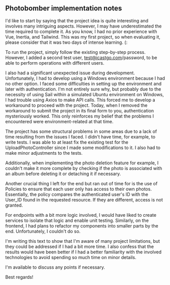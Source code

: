 ## Photobomber implementation notes

[comment]: <> (Have fun and be creative)

I'd like to start by saying that the project idea is quite interesting and involves many intriguing aspects. However, I may have underestimated the time required to complete it. As you know, I had no prior experience with Vue, Inertia, and Tailwind. This was my first project, so when evaluating it, please consider that it was two days of intense learning. (:

To run the project, simply follow the existing step-by-step process. However, I added a second test user, test@icastgo.com/password, to be able to perform operations with different users.

I also had a significant unexpected issue during development. Unfortunately, I had to develop using a Windows environment because I had no other option. I faced some difficulties in setting up the environment and later with authentication. I'm not entirely sure why, but probably due to the necessity of using Sail within a simulated Ubuntu environment on Windows, I had trouble using Axios to make API calls. This forced me to develop a workaround to proceed with the project. Today, when I removed the workaround to submit the project in its final form to you, authentication mysteriously worked. This only reinforces my belief that the problems I encountered were environment-related at that time.

The project has some structural problems in some areas due to a lack of time resulting from the issues I faced. I didn't have time, for example, to write tests. I was able to at least fix the existing test for the UploadPhotoController since I made some modifications to it. I also had to make minor adjustments to the tests.

Additionally, when implementing the photo deletion feature for example, I couldn't make it more complete by checking if the photo is associated with an album before deleting it or detaching it if necessary.

Another crucial thing I left for the end but ran out of time for is the use of Policies to ensure that each user only has access to their own photos. Essentially, the policy compares the authenticated user's ID with the User_ID found in the requested resource. If they are different, access is not granted.

For endpoints with a bit more logic involved, I would have liked to create services to isolate that logic and enable unit testing. Similarly, on the frontend, I had plans to refactor my components into smaller parts by the end. Unfortunately, I couldn't do so.

I'm writing this text to show that I'm aware of many project limitations, but they could be addressed if I had a bit more time. I also confess that the results would have been better if I had a better familiarity with the involved technologies to avoid spending so much time on minor details.

I'm available to discuss any points if necessary.

Best regards!


